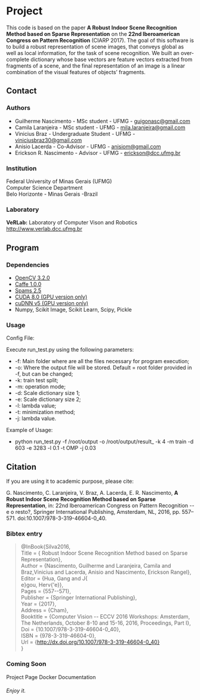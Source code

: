 # Project #

This code is based on the paper __A Robust Indoor Scene Recognition Method based on Sparse Representation__ on the __22nd Iberoamerican Congress on Pattern Recognition__ (CIARP 2017). The goal of this software is to build a robust representation of scene images, that conveys global as well as local information, for the task of scene recognition. We  built  an  over-complete dictionary  whose  base  vectors  are feature vectors extracted from fragments of a scene, and the final representation of an image is a linear combination of the visual features of objects’ fragments. 


## Contact ##

### Authors ###

* Guilherme Nascimento - MSc student - UFMG - guigonasc@gmail.com
* Camila Laranjeira - MSc student - UFMG - mila.laranjeira@gmail.com
* Vinicius Braz - Undergraduate Student - UFMG - viniciusbraz30@gmail.com
* Anisio Lacerda - Co-Advisor - UFMG - anisiom@gmail.com
* Erickson R. Nascimento - Advisor - UFMG - erickson@dcc.ufmg.br


### Institution ###

Federal University of Minas Gerais (UFMG)  
Computer Science Department  
Belo Horizonte - Minas Gerais -Brazil 

### Laboratory ###

__VeRLab:__ Laboratory of Computer Vison and Robotics   
http://www.verlab.dcc.ufmg.br

## Program ##

### Dependencies ###

* [OpenCV 3.2.0](http://docs.opencv.org/3.3.0/)
* [Caffe 1.0.0](http://caffe.berkeleyvision.org/)
* [Spams 2.5](http://spams-devel.gforge.inria.fr/downloads.html)
* [CUDA 8.0 (GPU version only)](https://developer.nvidia.com/cuda-toolkit)
* [cuDNN v5 (GPU version only)](https://developer.nvidia.com/cudnn)
* Numpy, Scikit Image, Scikit Learn, Scipy, Pickle


### Usage ###
Config File: 

Execute run_test.py using the following parameters:

* -f: Main folder where are all the files necessary for program execution;
* -o: Where the output file will be stored. Default = root folder provided in -f, but can be changed;
* -k: train test split;                
* -m: operation mode;
* -d: Scale dictionary size 1;
* -e: Scale dictionary size 2;
* -l: lambda value;
* -t: minimization method;
* -j: lambda value.


Example of Usage:
* python run_test.py -f /root/output -o /root/output/result_ -k 4 -m train -d 603 -e 3283 -l 0.1 -t OMP -j 0.03 
 
## Citation ##

If you are using it to academic purpose, please cite: 

G. Nascimento, C. Laranjeira, V. Braz, A. Lacerda, E. R. Nascimento, __A Robust Indoor Scene Recognition Method based on Sparse Representation__, in: 22nd Iberoamerican Congress on Pattern Recognition -- e o resto?, Springer International Publishing, Amsterdam, NL, 2016, pp. 557–571. doi:10.1007/978-3-319-46604-0_40.


### Bibtex entry ###

> @InBook{Silva2016,  
>            Title     = { Robust Indoor Scene Recognition Method based on Sparse Representation},  
>            Author    = {Nascimento, Guilherme and Laranjeira, Camila and Braz,Vinicius and Lacerda, Anisio and Nascimento, Erickson Rangel},  
>            Editor    = {Hua, Gang and J{\
e}gou, Herv{\'e}},  
>            Pages     = {557--571},  
>            Publisher = {Springer International Publishing},  
>            Year      = {2017},  
>            Address   = {Cham},  
>            Booktitle = {Computer Vision -- ECCV 2016 Workshops: Amsterdam, The Netherlands, October 8-10 and 15-16, 2016, Proceedings, Part I},  
>            Doi       = {10.1007/978-3-319-46604-0_40},  
>            ISBN      = {978-3-319-46604-0},  
>            Url       = {http://dx.doi.org/10.1007/978-3-319-46604-0_40}  
> }

### Coming Soon ###
Project Page
Docker
Documentation

###### Enjoy it. ######
